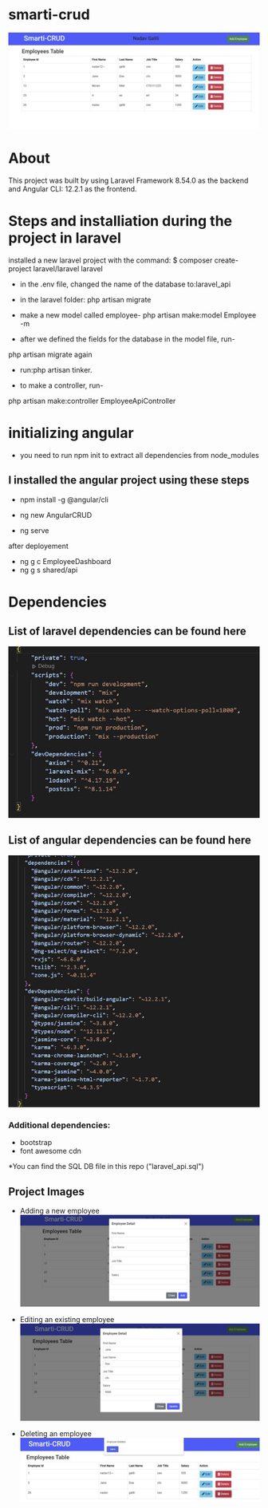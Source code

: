 # smarti-crud

![Caption](https://github.com/nadav-galili/smarti-crud/blob/main/laravel/resources/images/smarti.JPG)

# About
This project was built by using Laravel Framework 8.54.0 as the backend
and Angular CLI: 12.2.1 as the frontend.


# Steps and installiation during the project in laravel

installed a new laravel project with the command:
$ composer create-project laravel/laravel laravel

* in the .env file, 
changed the name of the database to:laravel_api

* in the laravel folder: php artisan migrate

* make a new model called employee- 
php artisan make:model Employee -m


* after we defined the fields for the database in the model file, 
run- 

php artisan migrate again

* run:php artisan tinker. 

* to make a controller,  run-

php artisan make:controller EmployeeApiController




# initializing angular

* you need to run npm init to extract all dependencies from node_modules


## I installed the angular project using these steps
* npm install -g @angular/cli

* ng new AngularCRUD

* ng serve




after deployement
* ng g c EmployeeDashboard
* ng g s shared/api

# Dependencies
## List of laravel dependencies can be found here
![Caption](https://github.com/nadav-galili/smarti-crud/blob/main/laravel/resources/images/laravel_dependencies.JPG)
## List of angular dependencies can be found here
![Caption](https://github.com/nadav-galili/smarti-crud/blob/main/laravel/resources/images/angular_dependencies.JPG)



### Additional dependencies:

* bootstrap
* font awesome cdn

*You can find the SQL DB file in this repo ("laravel_api.sql")

## Project Images

* Adding a new employee
![Caption](https://github.com/nadav-galili/smarti-crud/blob/main/laravel/resources/images/add.JPG)

* Editing an existing employee
![Caption](https://github.com/nadav-galili/smarti-crud/blob/main/laravel/resources/images/edit.JPG)
* Deleting an employee
![Caption](https://github.com/nadav-galili/smarti-crud/blob/main/laravel/resources/images/delete.JPG)

